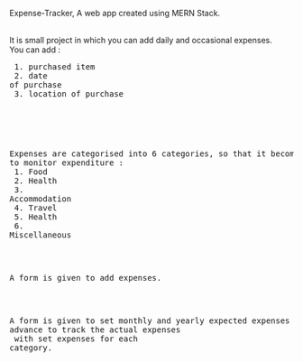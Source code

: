 Expense-Tracker, A web app created using MERN Stack.<br/><br/>

It is small project in which you can add daily and occasional expenses.<br/>
You can add : <br/><pre>
    1. purchased item<br/>
    2. date of purchase<br/>
    3. location of purchase<br/><br/>
<pre/>
    

Expenses are categorised into 6 categories, so that it becomes easy to monitor expenditure :<br/>
    1. Food<br/>
    2. Health<br/>
    3. Accommodation<br/>
    4. Travel<br/>
    5. Health<br/>
    6. Miscellaneous<br/><br/>

A form is given to add expenses.<br/><br/>

A form is given to set monthly and yearly expected expenses in advance to track the actual expenses<br/> 
with set expenses for each category.

